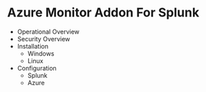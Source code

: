 # Azure Monitor Addon For Splunk

* Operational Overview  
* Security Overview  
* Installation  
    * Windows  
    * Linux  
* Configuration  
    * Splunk
    * Azure 
